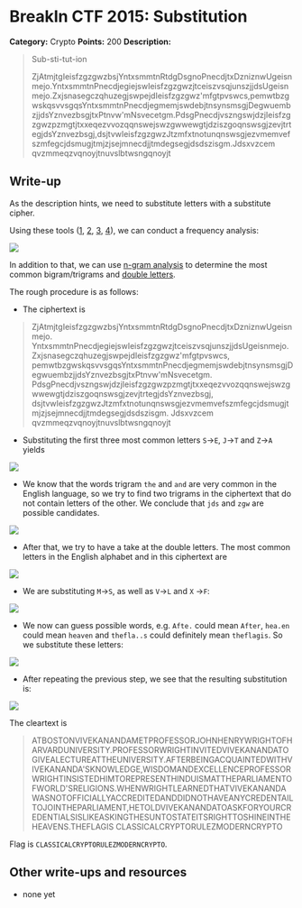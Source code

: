# BreakIn CTF 2015: Substitution

**Category:** Crypto
**Points:** 200
**Description:**

> Sub-sti-tut-ion
>
> ZjAtmjtgIeisfzgzgwzbsjYntxsmmtnRtdgDsgnoPnecdjtxDzniznwUgeisnmejo.YntxsmmtnPnecdjegiejswIeisfzgzgwzjtceiszvsqjunszjjdsUgeisnmejo.ZxjsnasegczqhuzegjswpejdIeisfzgzgwz'mfgtpvswcs,pemwtbzgwskqsvvsgqsYntxsmmtnPnecdjegmemjswdebjtnsynsmsgjDegwuembzjjdsYznvezbsgjtxPtnvw'mNsvecetgm.PdsgPnecdjvszngswjdzjIeisfzgzgwzpzmgtjtxxeqezvvozqqnswejswzgwwewgtjdziszgoqnswsgjzevjtrtegjdsYznvezbsgj,dsjtvwIeisfzgzgwzJtzmfxtnotunqnswsgjezvmemvefszmfegcjdsmugjtmjzjsejmnecdjjtmdegsegjdsdszisgm.Jdsxvzcem qvzmmeqzvqnoyjtnuvslbtwsngqnoyjt

## Write-up

As the description hints, we need to substitute letters with a substitute cipher.

Using these tools ([1](http://www.richkni.co.uk/php/crypta/freq.php), [2](http://crypto.interactive-maths.com/frequency-analysis-breaking-the-code.html), [3](http://www.counton.org/explorer/codebreaking/frequency-analysis.php), [4]()), we can conduct a frequency analysis:

![](frequency.png)

In addition to that, we can use [n-gram analysis](http://www.cryptool-online.org/index.php?option=com_cto&view=tool&Itemid=113&lang=en) to determine the most common bigram/trigrams and [double letters](http://crypto.interactive-maths.com/frequency-analysis-breaking-the-code.html).

The rough procedure is as follows:

* The ciphertext is
>	ZjAtmjtgIeisfzgzgwzbsjYntxsmmtnRtdgDsgnoPnecdjtxDzniznwUgeisnmejo.
>	YntxsmmtnPnecdjegiejswIeisfzgzgwzjtceiszvsqjunszjjdsUgeisnmejo.
>	ZxjsnasegczqhuzegjswpejdIeisfzgzgwz'mfgtpvswcs,
>	pemwtbzgwskqsvvsgqsYntxsmmtnPnecdjegmemjswdebjtnsynsmsgjDegwuembzjjdsYznvezbsgjtxPtnvw'mNsvecetgm.
>	PdsgPnecdjvszngswjdzjIeisfzgzgwzpzmgtjtxxeqezvvozqqnswejswzgwwewgtjdziszgoqnswsgjzevjtrtegjdsYznvezbsgj,
>	dsjtvwIeisfzgzgwzJtzmfxtnotunqnswsgjezvmemvefszmfegcjdsmugjtmjzjsejmnecdjjtmdegsegjdsdszisgm.
>	Jdsxvzcem
>	qvzmmeqzvqnoyjtnuvslbtwsngqnoyjt

* Substituting the first three most common letters `S`->`E`, `J`->`T` and `Z`->`A` yields

![](step1.png)

* We know that the words trigram `the` and `and` are very common in the English language, so we try to find two trigrams in the ciphertext that do not contain letters of the other. We conclude that `jds` and `zgw` are possible candidates.

![](step2.png)

* After that, we try to have a take at the double letters. The most common letters in the English alphabet and in this ciphertext are

![](doubles.png)

* We are substituting `M`->`S`, as well as `V`->`L` and `X` ->`F`:

![](step3.png)

* We now can guess possible words, e.g. `Afte.` could mean `After`, `hea.en` could mean `heaven` and `thefla..s` could definitely mean `theflagis`. So we substitute these letters:

![](step4.png)

* After repeating the previous step, we see that the resulting substitution is:

![](substitutions.png)

The cleartext is

> ATBOSTONVIVEKANANDAMETPROFESSORJOHNHENRYWRIGHTOFHARVARDUNIVERSITY.PROFESSORWRIGHTINVITEDVIVEKANANDATOGIVEALECTUREATTHEUNIVERSITY.AFTERBEINGACQUAINTEDWITHVIVEKANANDA'SKNOWLEDGE,WISDOMANDEXCELLENCEPROFESSORWRIGHTINSISTEDHIMTOREPRESENTHINDUISMATTHEPARLIAMENTOFWORLD'SRELIGIONS.WHENWRIGHTLEARNEDTHATVIVEKANANDAWASNOTOFFICIALLYACCREDITEDANDDIDNOTHAVEANYCREDENTAILTOJOINTHEPARLIAMENT,HETOLDVIVEKANANDATOASKFORYOURCREDENTIALSISLIKEASKINGTHESUNTOSTATEITSRIGHTTOSHINEINTHEHEAVENS.THEFLAGIS CLASSICALCRYPTORULEZMODERNCRYPTO

Flag is `CLASSICALCRYPTORULEZMODERNCRYPTO`.

## Other write-ups and resources

* none yet
